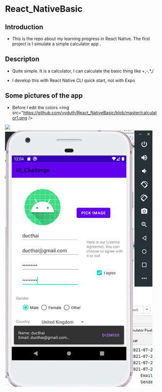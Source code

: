 # React_NativeBasic

## Introduction

- This is the repo about my learning progress in React Native. The first project is I simulate a simple calculator app .

## Descripton

- Quite simple. It is a calculator, I can calculate the basic thing like +,-,*,/

- I develop this with React Native CLI quick start, not with Expo


## Some pictures of the app
- Before I edit the colors
<img src="https://github.com/vvduth/React_NativeBasic/blob/master/calculator1.png />
<img src="https://github.com/vvduth/UI_Challenge/blob/master/Readme2.png" />
<img src="https://github.com/vvduth/UI_Challenge/blob/master/readme3.png" />
